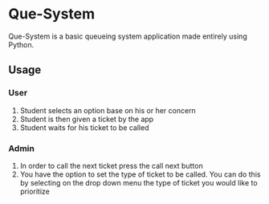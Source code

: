 # Que-System

Que-System is a basic queueing system application made entirely using Python.

## Usage

### User
1. Student selects an option base on his or her concern
2. Student is then given a ticket by the app
3. Student waits for his ticket to be called


### Admin
1. In order to call the next ticket press the call next button
2. You have the option to set the type of ticket to be called.
You can do this by selecting on the drop down menu the type of
ticket you would like to prioritize
